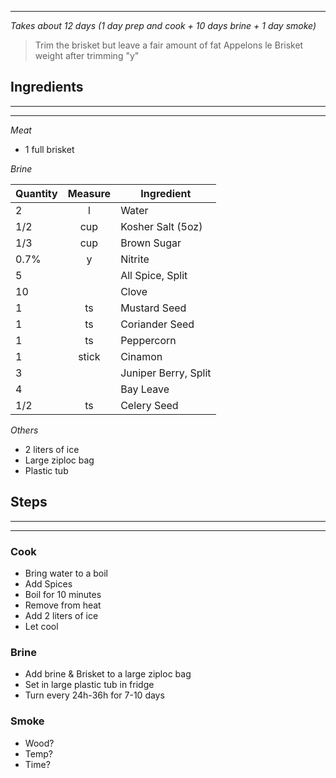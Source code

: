
---
*Takes about 12 days (1 day prep and cook + 10 days brine + 1 day smoke)*

> Trim the brisket but leave a fair amount of fat 
> Appelons le Brisket weight after trimming "y"


## Ingredients
---
---

*Meat*

- 1 full brisket


*Brine*

| Quantity | Measure | Ingredient           |
| -------- | :-----: | -------------------- |
| 2        |    l    | Water                |
| 1/2      |   cup   | Kosher Salt (5oz)    |
| 1/3      |   cup   | Brown Sugar          |
| 0.7%     |    y    | Nitrite              |
| 5        |         | All Spice, Split     |
| 10       |         | Clove                |
| 1        |   ts    | Mustard Seed         |
| 1        |   ts    | Coriander Seed       |
| 1        |   ts    | Peppercorn           |
| 1        |  stick  | Cinamon              |
| 3        |         | Juniper Berry, Split |
| 4        |         | Bay Leave            |
| 1/2      |   ts    | Celery Seed          |

*Others*
- 2 liters of ice
- Large ziploc bag
- Plastic tub


## Steps
---
---
### Cook
- Bring water to a boil
- Add Spices
- Boil for 10 minutes
- Remove from heat
- Add 2 liters of ice
- Let cool

### Brine
- Add brine & Brisket to a large ziploc bag
- Set in large plastic tub in fridge
- Turn every 24h-36h for 7-10 days

### Smoke
- Wood?
- Temp?
- Time?
